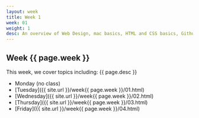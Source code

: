 ```yaml
---
layout: week
title: Week 1
week: 01
weight: 1
desc: An overview of Web Design, mac basics, HTML and CSS basics, Github and CodePen basics. By the end of the week, students should understand the structure of HTML documents, the syntax of both HTML and CSS and how they interact.
---
```


## Week {{ page.week }}
This week, we cover topics including: {{ page.desc }}

* Monday (no class)
* [Tuesday]({{ site.url }}/week{{ page.week }}/01.html)
* [Wednesday]({{ site.url }}/week{{ page.week }}/02.html)
* [Thursday]({{ site.url }}/week{{ page.week }}/03.html)
* [Friday]({{ site.url }}/week{{ page.week }}/04.html)


